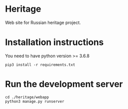 # Heritage
Web site for Russian heritage project.

# Installation instructions

You need to have python version >= 3.6.8

```
pip3 install -r requirements.txt
```

# Run the development server

```
cd ./heritage/webapp
python3 manage.py runserver
```




